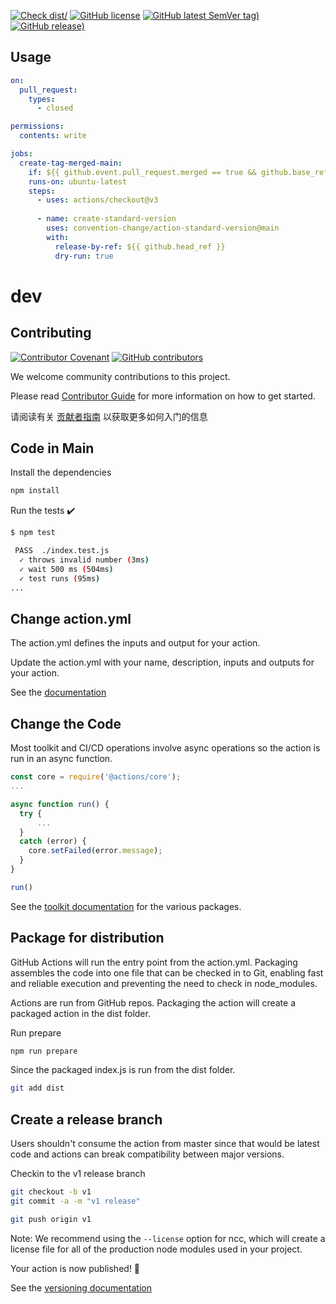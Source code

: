 [![Check dist/](https://github.com/convention-change/action-standard-version/actions/workflows/check-dist.yml/badge.svg)](https://github.com/convention-change/action-standard-version/actions/workflows/check-dist.yml)
[![GitHub license](https://img.shields.io/github/license/convention-change/action-standard-version)](https://github.com/convention-change/action-standard-version)
[![GitHub latest SemVer tag)](https://img.shields.io/github/v/tag/convention-change/action-standard-version)](https://github.com/convention-change/action-standard-version/tags)
[![GitHub release)](https://img.shields.io/github/v/release/convention-change/action-standard-version)](https://github.com/convention-change/action-standard-version/releases)


## Usage

```yaml
on:
  pull_request:
    types: 
      - closed

permissions:
  contents: write

jobs:
  create-tag-merged-main:
    if: ${{ github.event.pull_request.merged == true && github.base_ref == 'main' }}
    runs-on: ubuntu-latest
    steps:
      - uses: actions/checkout@v3
        
      - name: create-standard-version
        uses: convention-change/action-standard-version@main
        with:
          release-by-ref: ${{ github.head_ref }}
          dry-run: true
```

# dev

## Contributing

[![Contributor Covenant](https://img.shields.io/badge/contributor%20covenant-v1.4-ff69b4.svg)](.github/CONTRIBUTING_DOC/CODE_OF_CONDUCT.md)
[![GitHub contributors](https://img.shields.io/github/contributors/convention-change/action-standard-version)](https://github.com/convention-change/action-standard-version/graphs/contributors)

We welcome community contributions to this project.

Please read [Contributor Guide](.github/CONTRIBUTING_DOC/CONTRIBUTING.md) for more information on how to get started.

请阅读有关 [贡献者指南](.github/CONTRIBUTING_DOC/zh-CN/CONTRIBUTING.md) 以获取更多如何入门的信息

## Code in Main

Install the dependencies

```bash
npm install
```

Run the tests :heavy_check_mark:

```bash
$ npm test

 PASS  ./index.test.js
  ✓ throws invalid number (3ms)
  ✓ wait 500 ms (504ms)
  ✓ test runs (95ms)
...
```

## Change action.yml

The action.yml defines the inputs and output for your action.

Update the action.yml with your name, description, inputs and outputs for your action.

See the [documentation](https://help.github.com/en/articles/metadata-syntax-for-github-actions)

## Change the Code

Most toolkit and CI/CD operations involve async operations so the action is run in an async function.

```javascript
const core = require('@actions/core');
...

async function run() {
  try {
      ...
  }
  catch (error) {
    core.setFailed(error.message);
  }
}

run()
```

See the [toolkit documentation](https://github.com/actions/toolkit/blob/master/README.md#packages) for the various packages.

## Package for distribution

GitHub Actions will run the entry point from the action.yml. Packaging assembles the code into one file that can be checked in to Git, enabling fast and reliable execution and preventing the need to check in node_modules.

Actions are run from GitHub repos.  Packaging the action will create a packaged action in the dist folder.

Run prepare

```bash
npm run prepare
```

Since the packaged index.js is run from the dist folder.

```bash
git add dist
```

## Create a release branch

Users shouldn't consume the action from master since that would be latest code and actions can break compatibility between major versions.

Checkin to the v1 release branch

```bash
git checkout -b v1
git commit -a -m "v1 release"
```

```bash
git push origin v1
```

Note: We recommend using the `--license` option for ncc, which will create a license file for all of the production node modules used in your project.

Your action is now published! :rocket:

See the [versioning documentation](https://github.com/actions/toolkit/blob/master/docs/action-versioning.md)

